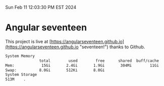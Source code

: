 Sun Feb 11 12:03:30 PM EST 2024

# Angular seventeen


This project is live at [https://angularseventeen.github.io](https://angularseventeen.github.io "seventeen!") thanks to Github.

```bash
System Memory
               total        used        free      shared  buff/cache   available
Mem:            15Gi       2.4Gi       1.9Gi       304Mi        11Gi        12Gi
Swap:          8.0Gi       512Ki       8.0Gi
System Storage
513M	.
```
